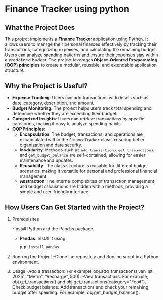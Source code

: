 # Finance Tracker using python

## What the Project Does
This project implements a **Finance Tracker** application using Python. It allows users to manage their personal finances effectively by tracking their transactions, categorizing expenses, and calculating the remaining budget. Users can analyze spending patterns and ensure their expenses stay within a predefined budget. The project leverages **Object-Oriented Programming (OOP) principles** to create a modular, reusable, and extendable application structure.

## Why the Project is Useful?
- **Expense Tracking**: Users can add transactions with details such as date, category, description, and amount.
- **Budget Monitoring**: The project helps users track total spending and determine whether they are exceeding their budget.
- **Categorized Insights**: Users can retrieve transactions by specific categories, making it easy to analyze spending habits.
- **OOP Principles**:
  - **Encapsulation**: The budget, transactions, and operations are encapsulated within the `FinanceTracker` class, ensuring better organization and data security.
  - **Modularity**: Methods such as `add_transactions`, `get_transactions`, and `get_budget_balance` are self-contained, allowing for easier maintenance and updates.
  - **Reusability**: The class structure is reusable for different budget scenarios, making it versatile for personal and professional financial management.
  - **Abstraction**: The internal complexities of transaction management and budget calculations are hidden within methods, providing a simple and user-friendly interface.


## How Users Can Get Started with the Project?

1. Prerequisites
   
   -Install Python and the Pandas package.
   - **Pandas**: Install it using:
     ```bash
     pip install pandas

3. Running the Project
   -Clone the repository and Run the script in a Python environment.

3. Usage
   -Add a transaction: For example, obj.add_transactions("Jan 1st, 2025", "Metro", "Recharge", 500).
   -View transactions: For example, obj.get_transactions() and obj.get_transactions(category="Food").
   -Check budget balance: Add transactions and check your remaining budget after spending. For example, obj.get_budget_balance().








